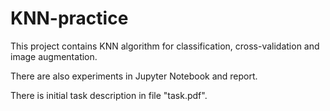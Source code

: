 # KNN-practice

This project contains KNN algorithm for classification, cross-validation and image augmentation.

There are also experiments in Jupyter Notebook and report.

There is initial task description in file "task.pdf".

